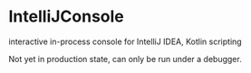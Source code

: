 # IntelliJConsole
interactive in-process console for IntelliJ IDEA, Kotlin scripting

Not yet in production state, can only be run under a debugger.

